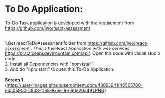 # To Do Application:
To-Do Task application is developed with the requirement from https://github.com/jwo/react-assessment </br>
</br>

1.Get reactToDoAssessment folder from  https://github.com/jwo/react-assessment .
This is the React Application with web services https://practiceapi.devmountain.com/api/. Open this code with visual studio code. </br>
2. Install all Dependencies with "npm istall". </br>
3.  And do "npm start" to open this To-Do Application.
</br>
</br> <b> Screen 1 </b> </br>
(https://user-images.githubusercontent.com/43896941/46565760-eda05900-c8d8-11e8-8a6e-9e160e20c491.PNG)

